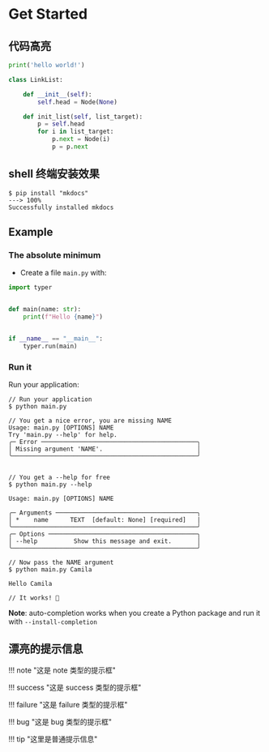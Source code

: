 # Get Started

## 代码高亮

```python
print('hello world!')

class LinkList:

    def __init__(self):
        self.head = Node(None)

    def init_list(self, list_target):
        p = self.head
        for i in list_target:
            p.next = Node(i)
            p = p.next
```

## shell 终端安装效果

<div class="termy">

```console
$ pip install "mkdocs"
---> 100%
Successfully installed mkdocs
```
</div>

## Example

### The absolute minimum

* Create a file `main.py` with:

```Python
import typer


def main(name: str):
    print(f"Hello {name}")


if __name__ == "__main__":
    typer.run(main)
```

### Run it

Run your application:

<div class="termy">

```console
// Run your application
$ python main.py

// You get a nice error, you are missing NAME
Usage: main.py [OPTIONS] NAME
Try 'main.py --help' for help.
╭─ Error ───────────────────────────────────────────╮
│ Missing argument 'NAME'.                          │
╰───────────────────────────────────────────────────╯


// You get a --help for free
$ python main.py --help

Usage: main.py [OPTIONS] NAME

╭─ Arguments ───────────────────────────────────────╮
│ *    name      TEXT  [default: None] [required]   |
╰───────────────────────────────────────────────────╯
╭─ Options ─────────────────────────────────────────╮
│ --help          Show this message and exit.       │
╰───────────────────────────────────────────────────╯

// Now pass the NAME argument
$ python main.py Camila

Hello Camila

// It works! 🎉
```

</div>

**Note**: auto-completion works when you create a Python package and run it with `--install-completion` 


## 漂亮的提示信息
!!! note "这是 note 类型的提示框"

!!! success "这是 success 类型的提示框"

!!! failure "这是 failure 类型的提示框"

!!! bug "这是 bug 类型的提示框"

!!! tip "这里是普通提示信息"

